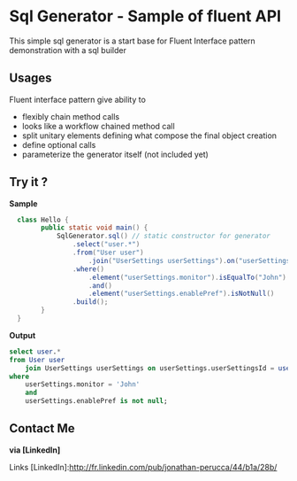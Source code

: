 Sql Generator - Sample of fluent API
====================================

> 

This simple sql generator is a start base for Fluent Interface pattern demonstration with a sql builder

> 

Usages
------

> 

Fluent interface pattern give ability to 

* flexibly chain method calls
* looks like a workflow chained method call
* split unitary elements defining what compose the final object creation
* define optional calls
* parameterize the generator itself (not included yet)

Try it ?
--------
> 

**Sample**
```java
  class Hello {
        public static void main() {
            SqlGenerator.sql() // static constructor for generator
                .select("user.*")
                .from("User user")
                    .join("UserSettings userSettings").on("userSettings.userSettingsId = user.userSettingsId")
                .where()
                    .element("userSettings.monitor").isEqualTo("John")
                    .and()
                    .element("userSettings.enablePref").isNotNull()
                .build();
        }
  }
```
> 

**Output**
```sql
select user.* 
from User user 
    join UserSettings userSettings on userSettings.userSettingsId = user.userSettingsId
where 
    userSettings.monitor = 'John' 
    and 
    userSettings.enablePref is not null;
```

Contact Me
----------

**via [LinkedIn]**


Links
[LinkedIn]:http://fr.linkedin.com/pub/jonathan-perucca/44/b1a/28b/
